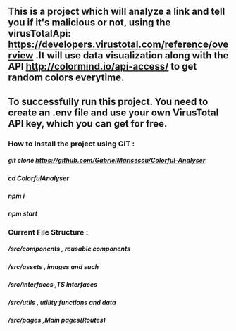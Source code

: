 ## This is a project which will analyze a link and tell you if it's malicious or not, using the virusTotalApi: https://developers.virustotal.com/reference/overview .It will use data visualization along with the API http://colormind.io/api-access/ to get random colors everytime.

## To successfully run this project. You need to create an .env file and use your own VirusTotal API key, which you can get for free.

### How to Install the project using GIT :

##### git clone https://github.com/GabrielMarisescu/Colorful-Analyser

##### cd ColorfulAnalyser

##### npm i

##### npm start

### Current File Structure :

##### /src/components , reusable components

##### /src/assets , images and such

##### /src/interfaces ,TS Interfaces

##### /src/utils , utility functions and data

##### /src/pages ,Main pages(Routes)
